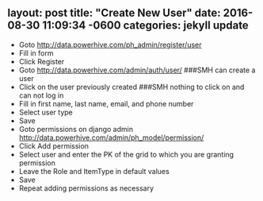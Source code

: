 layout: post
title:  "Create New User"
date:   2016-08-30 11:09:34 -0600
categories: jekyll update
---
- Goto http://data.powerhive.com/ph_admin/register/user
- Fill in form
- Click Register
- Goto http://data.powerhive.com/admin/auth/user/         ###SMH can create a user
- Click on the user previously created                    ###SMH nothing to click on and can not log in
- Fill in first name, last name, email, and phone number
- Select user type
- Save
- Goto permissions on django admin http://data.powerhive.com/admin/ph_model/permission/
- Click Add permission
- Select user and enter the PK of the grid to which you are granting permission
- Leave the Role and ItemType in default values
- Save
- Repeat adding permissions as necessary
